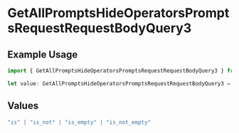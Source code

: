 # GetAllPromptsHideOperatorsPromptsRequestRequestBodyQuery3

## Example Usage

```typescript
import { GetAllPromptsHideOperatorsPromptsRequestRequestBodyQuery3 } from "@orq-ai/node/models/operations";

let value: GetAllPromptsHideOperatorsPromptsRequestRequestBodyQuery3 = "is_not";
```

## Values

```typescript
"is" | "is_not" | "is_empty" | "is_not_empty"
```